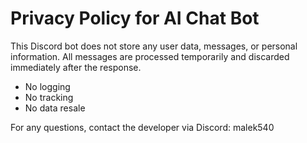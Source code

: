 # Privacy Policy for AI Chat Bot

This Discord bot does not store any user data, messages, or personal information. All messages are processed temporarily and discarded immediately after the response.

- No logging
- No tracking
- No data resale

For any questions, contact the developer via Discord: malek540
